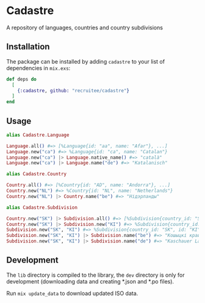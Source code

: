 # Cadastre

A repository of languages, countries and country subdivisions

## Installation

The package can be installed
by adding `cadastre` to your list of dependencies in `mix.exs`:

```elixir
def deps do
  [
    {:cadastre, github: "recruitee/cadastre"}
  ]
end
```

## Usage

```ex
alias Cadastre.Language

Language.all() #=> [%Language{id: "aa", name: "Afar"}, ...]
Language.new("ca") #=> %Language{id: "ca", name: "Catalan"}
Language.new("ca") |> Language.native_name() #=> "català"
Language.new("ca") |> Language.name("de") #=> "Katalanisch"

alias Cadastre.Country

Country.all() #=> [%Country{id: "AD", name: "Andorra"}, ...]
Country.new("NL") #=> %Country{id: "NL", name: "Netherlands"}
Country.new("NL") |> Country.name("be") #=> "Нідэрланды"

alias Cadastre.Subdivision

Country.new("SK") |> Subdivision.all() #=> [%Subdivision{country_id: "SK", id: "BC", name: "Banskobystrický kraj"}, ...]
Country.new("SK") |> Subdivision.new("KI") #=> %Subdivision{country_id: "SK", id: "KI", name: "Košický kraj"}
Subdivision.new("SK", "KI") #=> %Subdivision{country_id: "SK", id: "KI", name: "Košický kraj"}
Subdivision.new("SK", "KI") |> Subdivision.name("be") #=> "Кошыцкі край"
Subdivision.new("SK", "KI") |> Subdivision.name("de") #=> "Kaschauer Landschaftsverband"
```

## Development

The `lib` directory is compiled to the library, the `dev` directory is only for development (downloading data and creating *.json and *.po files).

Run `mix update_data` to download updated ISO data.
